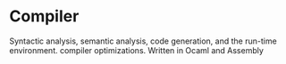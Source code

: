 # Compiler
Syntactic analysis, semantic analysis, code generation, and the run-time environment. compiler optimizations. Written in Ocaml and Assembly
